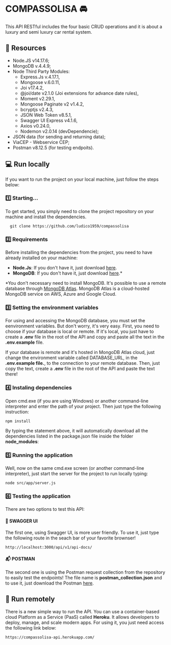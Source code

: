 # COMPASSOLISA 🚘

This API RESTful includes the four basic CRUD operations and it is about a luxury and semi luxury car rental system.

## 💾 Resources

- Node.JS v14.17.6;
- MongoDB v.4.4.9;
- Node Third Party Modules:
  - Express.Js v.4.17.1,
  - Mongoose v.6.0.11,
  - Joi v17.4.2,
  - @joi/date v2.1.0 (Joi extensions for advance date rules),
  - Moment v2.29.1,
  - Mongoose Paginate v2 v1.4.2,
  - bcryptjs v2.4.3,
  - JSON Web Token v8.5.1,
  - Swagger UI Express v4.1.6,
  - Axios v0.24.0,
  - Nodemon v2.0.14 (devDependencie); 
- JSON data (for sending and returning data);
- ViaCEP - Webservice CEP;
- Postman v8.12.5 (for testing endpoits).

## 💻 Run locally

If you want to run the project on your local machine, just follow the steps below:

### 1️⃣ Starting...

To get started, you simply need to clone the project repository on your machine and install the dependencies.

```
  git clone https://github.com/ludico1959/compassolisa
```

### 2️⃣ Requirements

Before installing the dependencies from the project, you need to have already installed on your machine:

* **Node.Js**: If you don't have it, just download [here](https://nodejs.org/en/download/).
* **MongoDB**: If you don't have it, just download [here](https://www.mongodb.com/try/download/community).*

*You don't necessary need to install MongoDB. It's possible to use a remote database through [MongoDB Atlas](https://www.mongodb.com/pt-br/cloud/atlas/register).
MongoDB Atlas is a cloud-hosted MongoDB service on AWS, Azure and Google Cloud. 


### 3️⃣ Setting the environment variables

For using and accessing the MongoDB database, you must set the eenvironment variables. But don't worry, it's very easy. First, you need to choose if your database is local or remote. If it's local, you just have to create a **.env** file in the root of the API and copy and paste all the text in the **.env.example** file.

If your database is remote and it's hosted in MongoDB Atlas cloud, just change the environment variable called DATABASE_URL, in the **.env.example file.**, to the connection to your remote database. Then, just copy the text, create a **.env** file in the root of the API and paste the text there!


### 4️⃣ Instaling dependencies

Open cmd.exe (if you are using Windows) or another command-line interpreter and enter the path of your project. Then just type the following instruction: 

```
npm install
```

By typing the statement above, it will automatically download all the dependencies listed in the package.json file inside the folder **node_modules**:


### 5️⃣ Running the application

Well, now on the same cmd.exe screen (or another command-line interpreter), just start the server for the project to run locally typing:

```
node src/app/server.js
```


### 6️⃣ Testing the application 
There are two options to test this API: 

#### 🎨 SWAGGER UI
The first one, using Swagger UI, is more user friendly. To use it, just type the following route in the seach bar of your favorite brownser!

```
http://localhost:3000/api/v1/api-docs/
```

#### 📬 POSTMAN
The second one is using the Postman request collection from the repository to easily test the endpoints!
The file name is **postman_collection.json** and to use it, just download the Postman [here](https://www.postman.com/downloads/).

## 📡 Run remotely

There is a new simple way to run the API. You can use a container-based cloud Platform as a Service (PaaS) called **Heroku**. It allows developers to deploy, manage, and scale modern apps. For using it, you just need access the following link below:

```
https://compassolisa-api.herokuapp.com/
```

